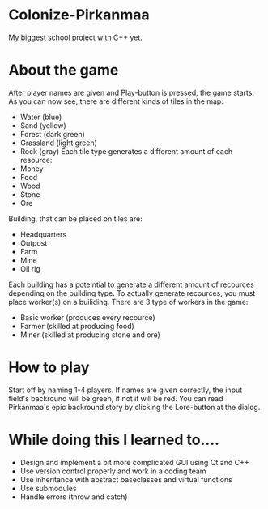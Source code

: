 # Colonize-Pirkanmaa
My biggest school project with C++ yet.

# About the game
After player names are given and Play-button is pressed, the game starts. As you can now see, there are different kinds of tiles in the map:
 - Water (blue)
 - Sand (yellow)
 - Forest (dark green) 
 - Grassland (light green)
 - Rock (gray)
 Each tile type generates a different amount of each resource:
 - Money
 - Food
 - Wood
 - Stone
 - Ore
 
 Building, that can be placed on tiles are:
 - Headquarters
 - Outpost
 - Farm
 - Mine 
 - Oil rig
 
 Each building has a poteintial to generate a different amount of recources depending on the building type. To actually generate recources, you must place worker(s) on a builiding. There are 3 type of workers in the game:
 - Basic worker (produces every recource)
 - Farmer (skilled at producing food)
 - Miner (skilled at producing stone and ore)
 
# How to play
Start off by naming 1-4 players. If names are given correctly, the input field's backround will be green, if not it will be red. You can read Pirkanmaa's epic backround story by clicking the Lore-button at the dialog. 

# While doing this I learned to....
 - Design and implement a bit more complicated GUI using Qt and C++ 
 - Use version control properly and work in a coding team
 - Use inheritance with abstract baseclasses and virtual functions
 - Use submodules
 - Handle errors (throw and catch)
